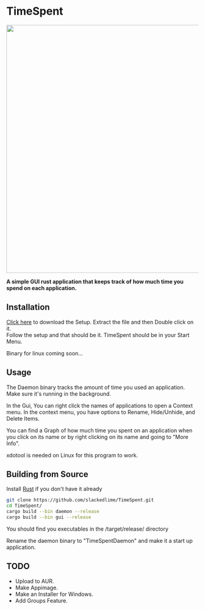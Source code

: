# TimeSpent

<img src="https://i.imgur.com/6YpjZ0K.png" height="650">

**A simple GUI rust application that keeps track of how much time you spend on each application.**

## Installation
[Click here](https://github.com/slackedlime/TimeSpent/releases/download/Major/TimeSpent.Setup.v1.0.WIN.zip) to download the Setup.
Extract the file and then Double click on it.
<br>
Follow the setup and that should be it. TimeSpent should be in your Start Menu.

Binary for linux coming soon...

## Usage
The Daemon binary tracks the amount of time you used an application. Make sure it's running in the background.

In the Gui, You can right click the names of applications to open a Context menu.
In the context menu, you have options to Rename, Hide/Unhide, and Delete Items.

You can find a Graph of how much time you spent on an application when you click on its name or by right clicking on its name and going to "More Info".

xdotool is needed on Linux for this program to work.

## Building from Source

Install [Rust](https://www.rust-lang.org/tools/install) if you don't have it already

``` bash
git clone https://github.com/slackedlime/TimeSpent.git
cd TimeSpent/
cargo build --bin daemon --release
cargo build --bin gui --release
```

You should find you executables in the /target/release/ directory

Rename the daemon binary to "TimeSpentDaemon" and make it a start up application.

## TODO

- Upload to AUR.
- Make Appimage.
- Make an Installer for Windows.
- Add Groups Feature.
